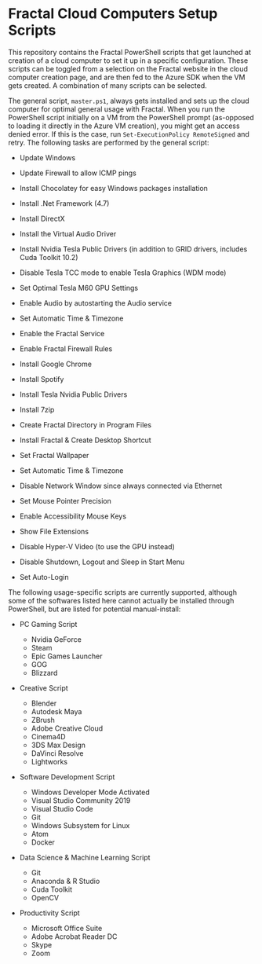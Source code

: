 # Fractal Cloud Computers Setup Scripts

This repository contains the Fractal PowerShell scripts that get launched at creation of a cloud computer to set it up in a specific configuration. These scripts can be toggled from a selection on the Fractal website in the cloud computer creation page, and are then fed to the Azure SDK when the VM gets created. A combination of many scripts can be selected.

The general script, `master.ps1`, always gets installed and sets up the cloud computer for optimal general usage with Fractal. When you run the PowerShell script initially on a VM from the PowerShell prompt (as-opposed to loading it directly in the Azure VM creation), you might get an access denied error. If this is the case, run `Set-ExecutionPolicy RemoteSigned` and retry. The following tasks are performed by the general script:

- Update Windows
- Update Firewall to allow ICMP pings
- Install Chocolatey for easy Windows packages installation
- Install .Net Framework (4.7)
- Install DirectX
- Install the Virtual Audio Driver







- Install Nvidia Tesla Public Drivers (in addition to GRID drivers, includes Cuda Toolkit 10.2)
- Disable Tesla TCC mode to enable Tesla Graphics (WDM mode)
- Set Optimal Tesla M60 GPU Settings
- Enable Audio by autostarting the Audio service
- Set Automatic Time & Timezone
- Enable the Fractal Service
- Enable Fractal Firewall Rules
- Install Google Chrome
- Install Spotify
- Install Tesla Nvidia Public Drivers
- Install 7zip
- Create Fractal Directory in Program Files
- Install Fractal & Create Desktop Shortcut
- Set Fractal Wallpaper
- Set Automatic Time & Timezone
- Disable Network Window since always connected via Ethernet
- Set Mouse Pointer Precision
- Enable Accessibility Mouse Keys
- Show File Extensions
- Disable Hyper-V Video (to use the GPU instead)
- Disable Shutdown, Logout and Sleep in Start Menu
- Set Auto-Login





The following usage-specific scripts are currently supported, although some of the softwares listed here cannot actually be installed through PowerShell, but are listed for potential manual-install:

- PC Gaming Script
  - Nvidia GeForce
  - Steam
  - Epic Games Launcher
  - GOG
  - Blizzard

- Creative Script
  - Blender
  - Autodesk Maya
  - ZBrush
  - Adobe Creative Cloud
  - Cinema4D
  - 3DS Max Design
  - DaVinci Resolve
  - Lightworks

- Software Development Script
  - Windows Developer Mode Activated
  - Visual Studio Community 2019
  - Visual Studio Code
  - Git
  - Windows Subsystem for Linux
  - Atom
  - Docker
    
- Data Science & Machine Learning Script
  - Git
  - Anaconda & R Studio
  - Cuda Toolkit
  - OpenCV
  





- Productivity Script
  - Microsoft Office Suite
  - Adobe Acrobat Reader DC
  - Skype
  - Zoom
